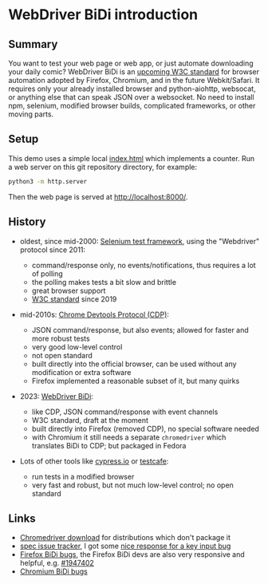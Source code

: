 # WebDriver BiDi introduction

## Summary

You want to test your web page or web app, or just automate downloading your
daily comic? WebDriver BiDi is an [upcoming W3C standard](https://w3c.github.io/webdriver-bidi/)
for browser automation adopted by Firefox, Chromium, and in the future
Webkit/Safari. It requires only your already installed browser and
python-aiohttp, websocat, or anything else that can speak JSON over a
websocket. No need to install npm, selenium, modified browser builds,
complicated frameworks, or other moving parts.

## Setup

This demo uses a simple local [index.html](./index.html) which implements a
counter. Run a web server on this git repository directory, for example:

```sh
python3 -m http.server
```

Then the web page is served at <http://localhost:8000/>.

## History

* oldest, since mid-2000: [Selenium test framework](https://www.selenium.dev/), using the "Webdriver" protocol since 2011:
  - command/response only, no events/notifications, thus requires a lot of polling
  - the polling makes tests a bit slow and brittle
  - great browser support
  - [W3C standard](https://w3c.github.io/webdriver/) since 2019

* mid-2010s: [Chrome Devtools Protocol (CDP)](https://chromedevtools.github.io/devtools-protocol/):
  - JSON command/response, but also events; allowed for faster and more robust tests
  - very good low-level control
  - not open standard
  - built directly into the official browser, can be used without any modification or extra software
  - Firefox implemented a reasonable subset of it, but many quirks

* 2023: [WebDriver BiDi](https://w3c.github.io/webdriver-bidi/):
  - like CDP, JSON command/response with event channels
  - W3C standard, draft at the moment
  - built directly into Firefox (removed CDP), no special software needed
  - with Chromium it still needs a separate `chromedriver` which translates BiDi to CDP; but packaged in Fedora

* Lots of other tools like [cypress.io](https://www.cypress.io/) or [testcafe](https://testcafe.io/):
  - run tests in a modified browser
  - very fast and robust, but not much low-level control; no open standard


## Links

 - [Chromedriver download](https://getwebdriver.com/) for distributions which don't package it
 - [spec issue tracker](https://github.com/w3c/webdriver-bidi/issues),
   I got some [nice response for a key input bug](https://github.com/w3c/webdriver-bidi/issues/757)
 - [Firefox BiDi bugs](https://bugzilla.mozilla.org/buglist.cgi?product=Remote%20Protocol&component=WebDriver%20BiDi&resolution=---),
   the Firefox BiDi devs are also very responsive and helpful, e.g. [#1947402](https://bugzilla.mozilla.org/show_bug.cgi?id=1947402)
 - [Chromium BiDi bugs](https://issues.chromium.org/issues?q=status:open%20componentid:1456998&s=created_time:desc)
